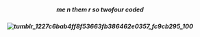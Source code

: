 <h5 align="center"> 

me n them r so  twofour coded

<h5 align="center"> 

![tumblr_1227c6bab4ff8f53663fb386462e0357_fc9cb295_100](https://github.com/user-attachments/assets/45478ef5-4bd9-49ef-b73d-a87f75f2b16b)

